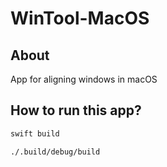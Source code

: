# WinTool-MacOS
## About
App for aligning windows in macOS
## How to run this app?
```zsh
swift build
```
```zsh
./.build/debug/build
```
